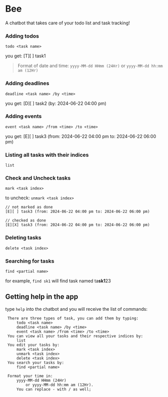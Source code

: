 # Bee
A chatbot that takes care of your todo list and task tracking!

### Adding todos
```
todo <task name>
```
you get: [T][ ] task1

> Format of date and time:
> `yyyy-MM-dd HHmm (24Hr)` or `yyyy-MM-dd hh:mm am (12Hr)`

### Adding deadlines
```
deadline <task name> /by <time>
```
you get: [D][ ] task2 (by: 2024-06-22 04:00 pm)

### Adding events
```
event <task name> /from <time> /to <time>
```
you get: [E][ ] task3 (from: 2024-06-22 04:00 pm to: 2024-06-22 06:00 pm)

### Listing all tasks with their indices
`list`

### Check and Uncheck tasks
`mark <task index>`

to uncheck: `unmark <task index>`
```
// not marked as done
[E][ ] task3 (from: 2024-06-22 04:00 pm to: 2024-06-22 06:00 pm)

// checked as done
[E][X] task3 (from: 2024-06-22 04:00 pm to: 2024-06-22 06:00 pm)
```

### Deleting tasks
`delete <task index>`

### Searching for tasks
```
find <partial name>
```
for example, `find sk1` will find task named ta**sk1**23

## Getting help in the app
type `help` into the chatbot and you will receive the list of commands:

     There are three types of task, you can add them by typing:
         todo <task name>
         deadline <task name> /by <time>
         event <task name> /from <time> /to <time>
     You can view all your tasks and their respective indices by:
         list
     You edit your tasks by:
         mark <task index>
         unmark <task index>
         delete <task index>
     You search your tasks by:
         find <partial name>
    
     Format your time in:
         yyyy-MM-dd HHmm (24Hr)
             or yyyy-MM-dd hh:mm am (12Hr).
         You can replace - with / as well;